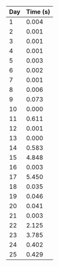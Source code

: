 | Day | Time (s) |
|-----|----------|
| 1   | 0.004    |
| 2   | 0.001    |
| 3   | 0.001    |
| 4   | 0.001    |
| 5   | 0.003    |
| 6   | 0.002    |
| 7   | 0.001    |
| 8   | 0.006    |
| 9   | 0.073    |
| 10  | 0.000    |
| 11  | 0.611    |
| 12  | 0.001    |
| 13  | 0.000    |
| 14  | 0.583    |
| 15  | 4.848    |
| 16  | 0.003    |
| 17  | 5.450    |
| 18  | 0.035    |
| 19  | 0.046    |
| 20  | 0.041    |
| 21  | 0.003    |
| 22  | 2.125    |
| 23  | 3.785    |
| 24  | 0.402    |
| 25  | 0.429    |